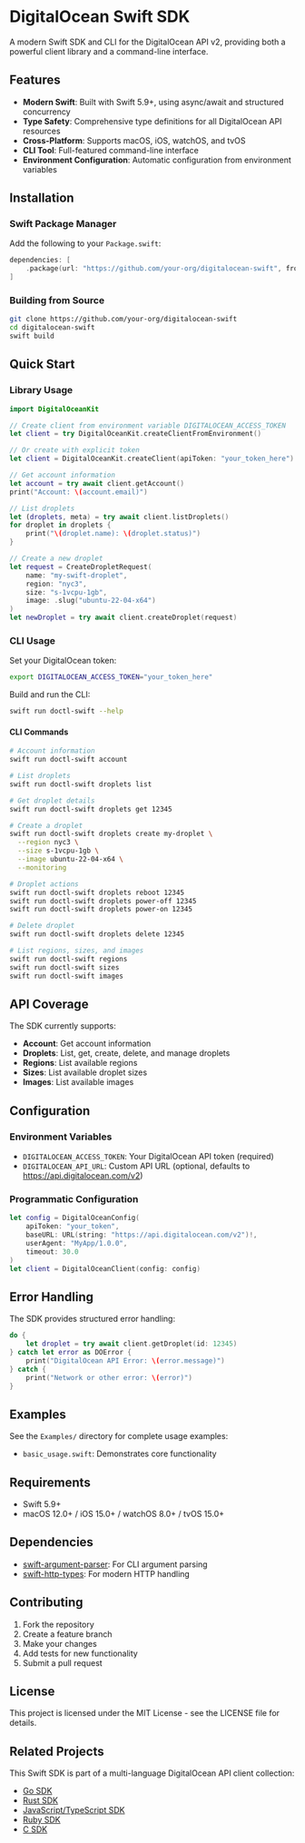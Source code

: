 # DigitalOcean Swift SDK

A modern Swift SDK and CLI for the DigitalOcean API v2, providing both a powerful client library and a command-line interface.

## Features

- **Modern Swift**: Built with Swift 5.9+, using async/await and structured concurrency
- **Type Safety**: Comprehensive type definitions for all DigitalOcean API resources
- **Cross-Platform**: Supports macOS, iOS, watchOS, and tvOS
- **CLI Tool**: Full-featured command-line interface
- **Environment Configuration**: Automatic configuration from environment variables

## Installation

### Swift Package Manager

Add the following to your `Package.swift`:

```swift
dependencies: [
    .package(url: "https://github.com/your-org/digitalocean-swift", from: "1.0.0")
]
```

### Building from Source

```bash
git clone https://github.com/your-org/digitalocean-swift
cd digitalocean-swift
swift build
```

## Quick Start

### Library Usage

```swift
import DigitalOceanKit

// Create client from environment variable DIGITALOCEAN_ACCESS_TOKEN
let client = try DigitalOceanKit.createClientFromEnvironment()

// Or create with explicit token
let client = DigitalOceanKit.createClient(apiToken: "your_token_here")

// Get account information
let account = try await client.getAccount()
print("Account: \(account.email)")

// List droplets
let (droplets, meta) = try await client.listDroplets()
for droplet in droplets {
    print("\(droplet.name): \(droplet.status)")
}

// Create a new droplet
let request = CreateDropletRequest(
    name: "my-swift-droplet",
    region: "nyc3",
    size: "s-1vcpu-1gb",
    image: .slug("ubuntu-22-04-x64")
)
let newDroplet = try await client.createDroplet(request)
```

### CLI Usage

Set your DigitalOcean token:
```bash
export DIGITALOCEAN_ACCESS_TOKEN="your_token_here"
```

Build and run the CLI:
```bash
swift run doctl-swift --help
```

#### CLI Commands

```bash
# Account information
swift run doctl-swift account

# List droplets
swift run doctl-swift droplets list

# Get droplet details
swift run doctl-swift droplets get 12345

# Create a droplet
swift run doctl-swift droplets create my-droplet \
  --region nyc3 \
  --size s-1vcpu-1gb \
  --image ubuntu-22-04-x64 \
  --monitoring

# Droplet actions
swift run doctl-swift droplets reboot 12345
swift run doctl-swift droplets power-off 12345
swift run doctl-swift droplets power-on 12345

# Delete droplet
swift run doctl-swift droplets delete 12345

# List regions, sizes, and images
swift run doctl-swift regions
swift run doctl-swift sizes
swift run doctl-swift images
```

## API Coverage

The SDK currently supports:

- **Account**: Get account information
- **Droplets**: List, get, create, delete, and manage droplets
- **Regions**: List available regions
- **Sizes**: List available droplet sizes
- **Images**: List available images

## Configuration

### Environment Variables

- `DIGITALOCEAN_ACCESS_TOKEN`: Your DigitalOcean API token (required)
- `DIGITALOCEAN_API_URL`: Custom API URL (optional, defaults to https://api.digitalocean.com/v2)

### Programmatic Configuration

```swift
let config = DigitalOceanConfig(
    apiToken: "your_token",
    baseURL: URL(string: "https://api.digitalocean.com/v2")!,
    userAgent: "MyApp/1.0.0",
    timeout: 30.0
)
let client = DigitalOceanClient(config: config)
```

## Error Handling

The SDK provides structured error handling:

```swift
do {
    let droplet = try await client.getDroplet(id: 12345)
} catch let error as DOError {
    print("DigitalOcean API Error: \(error.message)")
} catch {
    print("Network or other error: \(error)")
}
```

## Examples

See the `Examples/` directory for complete usage examples:

- `basic_usage.swift`: Demonstrates core functionality

## Requirements

- Swift 5.9+
- macOS 12.0+ / iOS 15.0+ / watchOS 8.0+ / tvOS 15.0+

## Dependencies

- [swift-argument-parser](https://github.com/apple/swift-argument-parser): For CLI argument parsing
- [swift-http-types](https://github.com/apple/swift-http-types): For modern HTTP handling

## Contributing

1. Fork the repository
2. Create a feature branch
3. Make your changes
4. Add tests for new functionality
5. Submit a pull request

## License

This project is licensed under the MIT License - see the LICENSE file for details.

## Related Projects

This Swift SDK is part of a multi-language DigitalOcean API client collection:

- [Go SDK](../go/)
- [Rust SDK](../rust/)
- [JavaScript/TypeScript SDK](../js/)
- [Ruby SDK](../ruby/)
- [C SDK](../c/)
